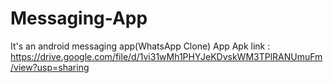 # Messaging-App

It's an android messaging app(WhatsApp Clone)
App Apk link : https://drive.google.com/file/d/1vi31wMh1PHYJeKDvskWM3TPlRANUmuFm/view?usp=sharing
